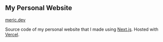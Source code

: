 ## My Personal Website

[meric.dev](https://meric.dev/)

Source code of my personal website that I made using [Next.js](https://nextjs.org/).
Hosted with [Vercel](https://vercel.com/).